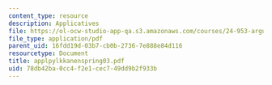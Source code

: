 ```yaml
---
content_type: resource
description: Applicatives
file: https://ol-ocw-studio-app-qa.s3.amazonaws.com/courses/24-953-argument-structure-and-syntax-spring-2003/78db42ba0cc4f2e1cec749dd9b2f933b_applpylkkanenspring03.pdf
file_type: application/pdf
parent_uid: 16fdd19d-03b7-cb0b-2736-7e888e84d116
resourcetype: Document
title: applpylkkanenspring03.pdf
uid: 78db42ba-0cc4-f2e1-cec7-49dd9b2f933b
---
```

